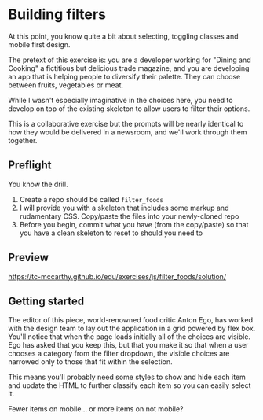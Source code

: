 # Building filters

At this point, you know quite a bit about selecting, toggling classes and mobile first design.

The pretext of this exercise is: you are a developer working for "Dining and Cooking" a fictitious but delicious trade magazine, and you are developing an app that is helping people to diversify their palette. They can choose between fruits, vegetables or meat.

While I wasn't especially imaginative in the choices here, you need to develop on top of the existing skeleton to allow users to filter their options.

This is a collaborative exercise but the prompts will be nearly identical to how they would be delivered in a newsroom, and we'll work through them together.

## Preflight

You know the drill.
1. Create a repo should be called `filter_foods`
2. I will provide you with a skeleton that includes some markup and rudamentary CSS. Copy/paste the files into your newly-cloned repo
3. Before you begin, commit what you have (from the copy/paste) so that you have a clean skeleton to reset to should you need to

## Preview

https://tc-mccarthy.github.io/edu/exercises/js/filter_foods/solution/

## Getting started

The editor of this piece, world-renowned food critic Anton Ego, has worked with the design team to lay out the application in a grid powered by flex box. You'll notice that when the page loads initially all of the choices are visible. Ego has asked that you keep this, but that you make it so that when a user chooses a category from the filter dropdown, the visible choices are narrowed only to those that fit within the selection.

This means you'll probably need some styles to show and hide each item and update the HTML to further classify each item so you can easily select it.

Fewer items on mobile... or more items on not mobile?
